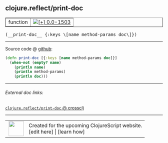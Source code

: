 ## clojure.reflect/print-doc



 <table border="1">
<tr>
<td>function</td>
<td><a href="https://github.com/cljsinfo/cljs-api-docs/tree/0.0-1503"><img valign="middle" alt="[+] 0.0-1503" title="Added in 0.0-1503" src="https://img.shields.io/badge/+-0.0--1503-lightgrey.svg"></a> </td>
</tr>
</table>


 <samp>
(__print-doc__ {:keys \[name method-params doc\]})<br>
</samp>

---







Source code @ [github](https://github.com/clojure/clojurescript/blob/r3123/src/cljs/clojure/reflect.cljs#L39-L43):

```clj
(defn print-doc [{:keys [name method-params doc]}]
  (when-not (empty? name)
    (println name)
    (println method-params)
    (println doc)))
```

<!--
Repo - tag - source tree - lines:

 <pre>
clojurescript @ r3123
└── src
    └── cljs
        └── clojure
            └── <ins>[reflect.cljs:39-43](https://github.com/clojure/clojurescript/blob/r3123/src/cljs/clojure/reflect.cljs#L39-L43)</ins>
</pre>

-->

---



###### External doc links:

[`clojure.reflect/print-doc` @ crossclj](http://crossclj.info/fun/clojure.reflect.cljs/print-doc.html)<br>

---

 <table>
<tr><td>
<img valign="middle" align="right" width="48px" src="http://i.imgur.com/Hi20huC.png">
</td><td>
Created for the upcoming ClojureScript website.<br>
[edit here] | [learn how]
</td></tr></table>

[edit here]:https://github.com/cljsinfo/cljs-api-docs/blob/master/cljsdoc/clojure.reflect_print-doc.cljsdoc
[learn how]:https://github.com/cljsinfo/cljs-api-docs/wiki/cljsdoc-files

<!--

This information was too distracting to show to readers, but I'll leave it
commented here since it is helpful to:

- pretty-print the data used to generate this document
- and show how to retrieve that data



The API data for this symbol:

```clj
{:ns "clojure.reflect",
 :name "print-doc",
 :type "function",
 :signature ["[{:keys [name method-params doc]}]"],
 :source {:code "(defn print-doc [{:keys [name method-params doc]}]\n  (when-not (empty? name)\n    (println name)\n    (println method-params)\n    (println doc)))",
          :title "Source code",
          :repo "clojurescript",
          :tag "r3123",
          :filename "src/cljs/clojure/reflect.cljs",
          :lines [39 43]},
 :full-name "clojure.reflect/print-doc",
 :full-name-encode "clojure.reflect_print-doc",
 :history [["+" "0.0-1503"]]}

```

Retrieve the API data for this symbol:

```clj
;; from Clojure REPL
(require '[clojure.edn :as edn])
(-> (slurp "https://raw.githubusercontent.com/cljsinfo/cljs-api-docs/catalog/cljs-api.edn")
    (edn/read-string)
    (get-in [:symbols "clojure.reflect/print-doc"]))
```

-->
